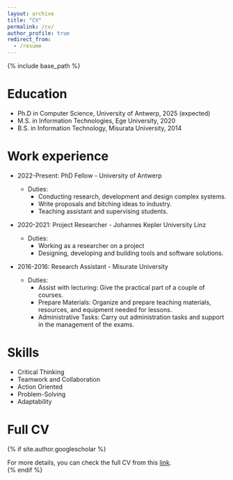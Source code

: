```yaml
---
layout: archive
title: "CV"
permalink: /cv/
author_profile: true
redirect_from:
  - /resume
---
```


{% include base_path %}

Education
======
* Ph.D in Computer Science, University of Antwerp, 2025 (expected)
* M.S. in Information Technologies, Ege University, 2020
* B.S. in Information Technology, Misurata University, 2014

Work experience
======
* 2022-Present: PhD Fellow - University of Antwerp
  * Duties:
    * Conducting research, development and design complex systems.
    * Write proposals and bitching ideas to industry.
    * Teaching assistant and supervising students.

* 2020-2021: Project Researcher - Johannes Kepler University Linz
  * Duties:
    * Working as a researcher on a project
    * Designing, developing and building tools and software solutions.

* 2016-2016: Research Assistant - Misurate University
  * Duties:
    * Assist with lecturing: Give the practical part of a couple of courses.
    * Prepare Materials: Organize and prepare teaching materials, resources, and equipment needed for lessons.
    * Administrative Tasks: Carry out administration tasks and support in the management of the exams.
  
Skills
======
* Critical Thinking
* Teamwork and Collaboration
* Action Oriented
* Problem-Solving
* Adaptability


Full CV
======
{% if site.author.googlescholar %}
  <div class="wordwrap">For more details, you can check the full CV from this <a href="/files/CV_08_2024.pdf">link</a>.</div>
{% endif %}

<!-- Publications
======
  <ul>{% for post in site.publications reversed %}
    {% include archive-single-cv.html %}
  {% endfor %}</ul>
  
Talks
======
  <ul>{% for post in site.talks reversed %}
    {% include archive-single-talk-cv.html  %}
  {% endfor %}</ul>
  
Teaching
======
  <ul>{% for post in site.teaching reversed %}
    {% include archive-single-cv.html %}
  {% endfor %}</ul>
  
Service and leadership
======
* Currently signed in to 43 different slack teams -->
